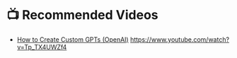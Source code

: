 # 📺 Recommended Videos

- [How to Create Custom GPTs (OpenAI)](https://www.youtube.com/watch?v=0Q1AQAxpdGg)
https://www.youtube.com/watch?v=Tp_TX4UWZf4
